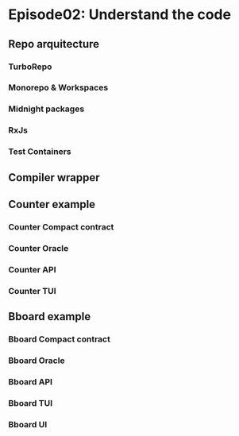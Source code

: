 # Episode02: Understand the code

## Repo arquitecture 
### TurboRepo
### Monorepo & Workspaces
### Midnight packages
### RxJs
### Test Containers

## Compiler wrapper

## Counter example
### Counter Compact contract
### Counter Oracle
### Counter API
### Counter TUI

## Bboard example
### Bboard Compact contract
### Bboard Oracle
### Bboard API
### Bboard TUI
### Bboard UI